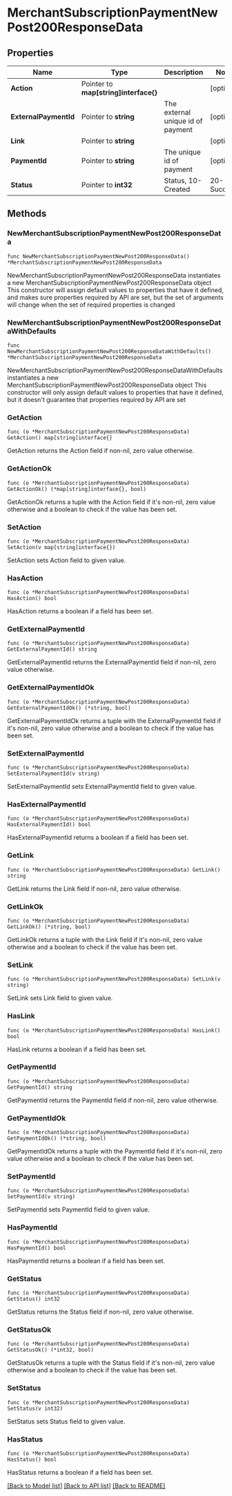 # MerchantSubscriptionPaymentNewPost200ResponseData

## Properties

Name | Type | Description | Notes
------------ | ------------- | ------------- | -------------
**Action** | Pointer to **map[string]interface{}** |  | [optional] 
**ExternalPaymentId** | Pointer to **string** | The external unique id of payment | [optional] 
**Link** | Pointer to **string** |  | [optional] 
**PaymentId** | Pointer to **string** | The unique id of payment | [optional] 
**Status** | Pointer to **int32** | Status, 10-Created|20-Success|30-Failed|40-Cancelled | [optional] 

## Methods

### NewMerchantSubscriptionPaymentNewPost200ResponseData

`func NewMerchantSubscriptionPaymentNewPost200ResponseData() *MerchantSubscriptionPaymentNewPost200ResponseData`

NewMerchantSubscriptionPaymentNewPost200ResponseData instantiates a new MerchantSubscriptionPaymentNewPost200ResponseData object
This constructor will assign default values to properties that have it defined,
and makes sure properties required by API are set, but the set of arguments
will change when the set of required properties is changed

### NewMerchantSubscriptionPaymentNewPost200ResponseDataWithDefaults

`func NewMerchantSubscriptionPaymentNewPost200ResponseDataWithDefaults() *MerchantSubscriptionPaymentNewPost200ResponseData`

NewMerchantSubscriptionPaymentNewPost200ResponseDataWithDefaults instantiates a new MerchantSubscriptionPaymentNewPost200ResponseData object
This constructor will only assign default values to properties that have it defined,
but it doesn't guarantee that properties required by API are set

### GetAction

`func (o *MerchantSubscriptionPaymentNewPost200ResponseData) GetAction() map[string]interface{}`

GetAction returns the Action field if non-nil, zero value otherwise.

### GetActionOk

`func (o *MerchantSubscriptionPaymentNewPost200ResponseData) GetActionOk() (*map[string]interface{}, bool)`

GetActionOk returns a tuple with the Action field if it's non-nil, zero value otherwise
and a boolean to check if the value has been set.

### SetAction

`func (o *MerchantSubscriptionPaymentNewPost200ResponseData) SetAction(v map[string]interface{})`

SetAction sets Action field to given value.

### HasAction

`func (o *MerchantSubscriptionPaymentNewPost200ResponseData) HasAction() bool`

HasAction returns a boolean if a field has been set.

### GetExternalPaymentId

`func (o *MerchantSubscriptionPaymentNewPost200ResponseData) GetExternalPaymentId() string`

GetExternalPaymentId returns the ExternalPaymentId field if non-nil, zero value otherwise.

### GetExternalPaymentIdOk

`func (o *MerchantSubscriptionPaymentNewPost200ResponseData) GetExternalPaymentIdOk() (*string, bool)`

GetExternalPaymentIdOk returns a tuple with the ExternalPaymentId field if it's non-nil, zero value otherwise
and a boolean to check if the value has been set.

### SetExternalPaymentId

`func (o *MerchantSubscriptionPaymentNewPost200ResponseData) SetExternalPaymentId(v string)`

SetExternalPaymentId sets ExternalPaymentId field to given value.

### HasExternalPaymentId

`func (o *MerchantSubscriptionPaymentNewPost200ResponseData) HasExternalPaymentId() bool`

HasExternalPaymentId returns a boolean if a field has been set.

### GetLink

`func (o *MerchantSubscriptionPaymentNewPost200ResponseData) GetLink() string`

GetLink returns the Link field if non-nil, zero value otherwise.

### GetLinkOk

`func (o *MerchantSubscriptionPaymentNewPost200ResponseData) GetLinkOk() (*string, bool)`

GetLinkOk returns a tuple with the Link field if it's non-nil, zero value otherwise
and a boolean to check if the value has been set.

### SetLink

`func (o *MerchantSubscriptionPaymentNewPost200ResponseData) SetLink(v string)`

SetLink sets Link field to given value.

### HasLink

`func (o *MerchantSubscriptionPaymentNewPost200ResponseData) HasLink() bool`

HasLink returns a boolean if a field has been set.

### GetPaymentId

`func (o *MerchantSubscriptionPaymentNewPost200ResponseData) GetPaymentId() string`

GetPaymentId returns the PaymentId field if non-nil, zero value otherwise.

### GetPaymentIdOk

`func (o *MerchantSubscriptionPaymentNewPost200ResponseData) GetPaymentIdOk() (*string, bool)`

GetPaymentIdOk returns a tuple with the PaymentId field if it's non-nil, zero value otherwise
and a boolean to check if the value has been set.

### SetPaymentId

`func (o *MerchantSubscriptionPaymentNewPost200ResponseData) SetPaymentId(v string)`

SetPaymentId sets PaymentId field to given value.

### HasPaymentId

`func (o *MerchantSubscriptionPaymentNewPost200ResponseData) HasPaymentId() bool`

HasPaymentId returns a boolean if a field has been set.

### GetStatus

`func (o *MerchantSubscriptionPaymentNewPost200ResponseData) GetStatus() int32`

GetStatus returns the Status field if non-nil, zero value otherwise.

### GetStatusOk

`func (o *MerchantSubscriptionPaymentNewPost200ResponseData) GetStatusOk() (*int32, bool)`

GetStatusOk returns a tuple with the Status field if it's non-nil, zero value otherwise
and a boolean to check if the value has been set.

### SetStatus

`func (o *MerchantSubscriptionPaymentNewPost200ResponseData) SetStatus(v int32)`

SetStatus sets Status field to given value.

### HasStatus

`func (o *MerchantSubscriptionPaymentNewPost200ResponseData) HasStatus() bool`

HasStatus returns a boolean if a field has been set.


[[Back to Model list]](../README.md#documentation-for-models) [[Back to API list]](../README.md#documentation-for-api-endpoints) [[Back to README]](../README.md)



